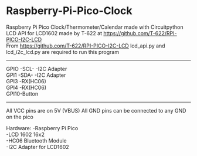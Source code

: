 # Raspberry-Pi-Pico-Clock
Raspberry Pi Pico Clock/Thermometer/Calendar made with Circuitpython
LCD API for LCD1602 made by T-622 at https://github.com/T-622/RPI-PICO-I2C-LCD                              
From https://github.com/T-622/RPI-PICO-I2C-LCD lcd_api.py and lcd_i2c_lcd.py are required to run this program
___________________________
GPIO -SCL-    -I2C Adapter                                                
GPI1 -SDA-    -I2C Adapter                                              
GPI3 -RX(HC06)                                                         
GPI4 -RX(HC06)                                                        
GPI10-Button                                                           
___________________________
All VCC pins are on 5V (VBUS)
All GND pins can be connected to any GND on the pico

Hardware:
-Raspberry Pi Pico                                                  
-LCD 1602 16x2                                                  
-HC06 Bluetooth Module                                                  
-I2C Adapter for LCD1602                                                  



